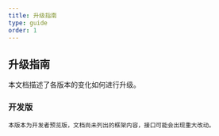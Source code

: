 ```yaml
---
title: 升级指南
type: guide
order: 1
---
```


## 升级指南

本文档描述了各版本的变化如何进行升级。

### 开发版

``` tip
本版本为开发者预览版，文档尚未列出的框架内容，接口可能会出现重大改动。
```